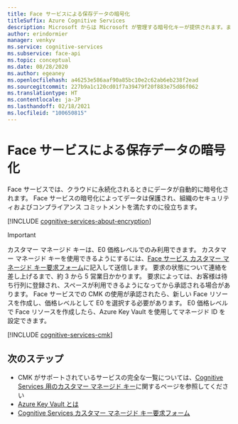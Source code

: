 ```yaml
---
title: Face サービスによる保存データの暗号化
titleSuffix: Azure Cognitive Services
description: Microsoft からは Microsoft が管理する暗号化キーが提供されます。また、カスタマー マネージド キー (CMK) と呼ばれている独自のキーで自分の Cognitive Services サブスクリプションを管理することをお客様に許可します。 この記事では、Face での保存データの暗号化と、CMK を有効化および管理する方法について説明します。
author: erindormier
manager: venkyv
ms.service: cognitive-services
ms.subservice: face-api
ms.topic: conceptual
ms.date: 08/28/2020
ms.author: egeaney
ms.openlocfilehash: a46253e586aaf90a85bc10e2c62ab6eb238f2ead
ms.sourcegitcommit: 227b9a1c120cd01f7a39479f20f883e75d86f062
ms.translationtype: HT
ms.contentlocale: ja-JP
ms.lasthandoff: 02/18/2021
ms.locfileid: "100650815"
---
```

# <a name="face-service-encryption-of-data-at-rest"></a>Face サービスによる保存データの暗号化

Face サービスでは、クラウドに永続化されるときにデータが自動的に暗号化されます。 Face サービスの暗号化によってデータは保護され、組織のセキュリティおよびコンプライアンス コミットメントを満たすのに役立ちます。

[!INCLUDE [cognitive-services-about-encryption](../includes/cognitive-services-about-encryption.md)]

> [!IMPORTANT]
> カスタマー マネージド キーは、E0 価格レベルでのみ利用できます。 カスタマー マネージド キーを使用できるようにするには、[Face サービス カスタマー マネージド キー要求フォーム](https://aka.ms/cogsvc-cmk)に記入して送信します。 要求の状態について連絡を差し上げるまで、約 3 から 5 営業日かかります。 要求によっては、お客様は待ち行列に登録され、スペースが利用できるようになってから承認される場合があります。 Face サービスでの CMK の使用が承認されたら、新しい Face リソースを作成し、価格レベルとして E0 を選択する必要があります。 E0 価格レベルで Face リソースを作成したら、Azure Key Vault を使用してマネージド ID を設定できます。

[!INCLUDE [cognitive-services-cmk](../includes/configure-customer-managed-keys.md)]

## <a name="next-steps"></a>次のステップ

* CMK がサポートされているサービスの完全な一覧については、[Cognitive Services 用のカスタマー マネージド キー](../encryption/cognitive-services-encryption-keys-portal.md)に関するページを参照してください
* [Azure Key Vault とは](../../key-vault/general/overview.md)
* [Cognitive Services カスタマー マネージド キー要求フォーム](https://aka.ms/cogsvc-cmk)
